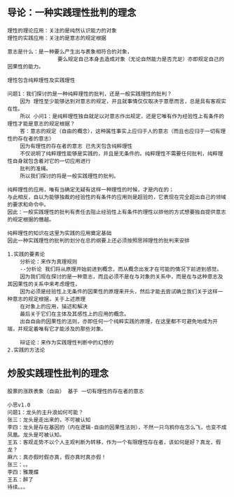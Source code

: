 ## 导论：一种实践理性批判的理念

	理性的理论应用：关注的是纯然认识能力的对象
	理性的实践应用：关注的是意志的规定根据
	
	意志是什么：是一种要么产生出与表象相符合的对象，
				    要么规定自己本身去造成对象（无论自然能力是否充足）亦即规定自己的因果性的能力。
	
	理性包含纯粹理性及实践理性

	问题1：我们探讨的是一种纯粹理性的批判，还是一般实践理性的批判？
		因为 理性至少能够达到对意志的规定，并且就事情仅仅取决于意愿而言，总是具有客观实在性。
		所以 小问1：是纯粹理性独自就足以对意志作出规定，还是它唯有作为经验性上有条件的理性才能是意志的规定根据？
		答：意志的规定（自由的概念），这种属性事实上应归于人的意志（而且也应归于一切有理性的存在者的意志）
		因为有理性的存在者的意志 已先天包含纯粹理性
		不仅说明了纯粹理性能够是实践的，并且是无条件的。纯粹理性不需要任何批判，纯粹理性自身就包含着对它的一切应用进行
		批判的准绳。
		所以我们探讨的将是一般实践理性的批判。

	纯粹理性的应用，唯有当确定无疑有这样一种理性的时候，才是内在的；
	与此相反，自以为能够独裁的经验性的有条件的应用则是超验的，它表现在完全超出自己的领域的要求和命令中。
	因此：一般实践理性的批判有责任去阻止经验性上有条件的理性以排他的方式想要独自提供意志的规定根据的僭越。
	
	纯粹理性的知识在这里为实践的应用奠定基础
	因此一种实践理性的批判的划分在总的纲要上还必须按照思辨理性的批判来安排
	
	1.实践的要素论
		分析论：来作为真理规则
		--分析论 我们将从原理开始前进到概念，而从概念出发才在可能的情况下前进到感觉。
		因为我们现在探讨的是一种意志，而且必须不是在与对象的关系中，而是在与这种意志及其因果性的关系中来考虑理性，
		因为必须是经验性上无条件的因果性的原理来开头，然后才能去尝试确立我们关于这样一种意志的规定根据，关于上述原理
		在对象上的应用，描述和解决
		最后关于它们在主体及其感性上的应用的概念。
		出自自由的因果性的法则，亦即任何一个纯粹实践的原理，在这里都不可避免地成为开端，并规定着唯有它才能涉及的那些对象。
		
		辩证论：来作为实践理性判断中的幻想的
	2.实践的方法论
		

## 炒股实践理性批判的理念
	股票的涨跌表象（自由） 基于 一切有理性的存在者的意志
	
	小思v1.0
	问题1：龙头的主升浪如何可能？
	张三：龙头是走出来的，不可被认知
	李四：龙头是存在基因的（内在逻辑-自由的因果性法则），不然一只乌鸦你在怎么飞，也变不成凤凰。龙头是可被认知。
	王五：客观走势不以个人主观判断为转移，作为一个有限理性存在者，该如何是好？真龙，假龙？
	麻六：真亦假时假亦真，假亦真时真亦假！
    张三：。。
    李四：雅蔑蝶
    王五：醉了
    待续。。。